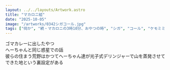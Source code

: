 ```yaml
---
layout: ../../layouts/Artwork.astro
title: "マカロニ組"
date: "2025-10-05"
image: "/artworks/0342シガコール.jpg"
tags: ["伺か", "続・マカロニの3時10分、おやつの時", "シガ", "コール", "ケモミミ", "うちのこ", "オリジナル"]
---
```


ゴマカレーに出したやつ  
へーちゃんと同じ惑星での話  
彼らの住まう荒野はかつてへーちゃん達が光子式デリンジャーで山を蒸発させてできた地という裏設定がある  